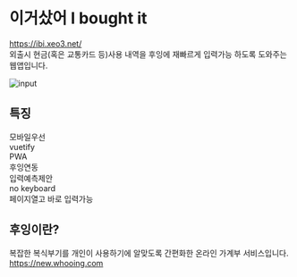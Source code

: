 # 이거샀어 I bought it
<https://ibi.xeo3.net/>  
외출시 현금(혹은 교통카드 등)사용 내역을 후잉에 재빠르게 입력가능 하도록 도와주는 웹앱입니다.

![input](https://firebasestorage.googleapis.com/v0/b/xeblo3.appspot.com/o/ibi_input.gif?alt=media&token=2153c5a1-6d02-45ff-8740-f9f5cc9ff555 "입력 데모")

## 특징  
모바일우선  
vuetify   
PWA  
후잉연동  
입력예측제안  
no keyboard  
페이지열고 바로 입력가능  

## 후잉이란?
복잡한 복식부기를 개인이 사용하기에 알맞도록 간편화한 온라인 가계부 서비스입니다.   
<https://new.whooing.com>
